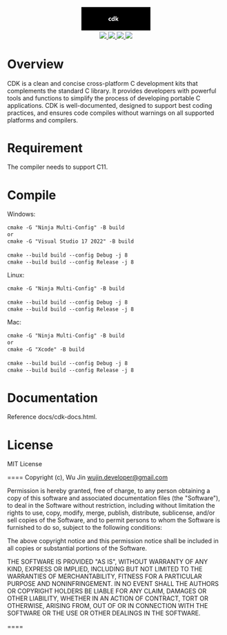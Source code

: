 <div align="center">
  <a href="https://github.com/wujin1989/cdk">
    <img width="160" heigth="160" src="https://github.com/wujin1989/cdk/blob/main/docs/images/logo.png">
  </a>
  <div>
    <a href="https://github.com/wujin1989/cdk/actions/workflows/main.yml">
      <img src="https://img.shields.io/badge/platform-linux%7Cmacosx%7Cwindows-ff69b4"/>
    </a>
    <a href="https://github.com/wujin1989/cdk/actions/workflows/main.yml">
      <img src="https://github.com/wujin1989/cdk/actions/workflows/main.yml/badge.svg"/>
    </a>
	<a href="https://github.com/wujin1989/cdk/blob/main/LICENSE">
      <img src="https://img.shields.io/badge/license-MIT-critical"/>
    </a>
	<a href="https://www.codefactor.io/repository/github/wujin1989/cdk">
      <img src="https://www.codefactor.io/repository/github/wujin1989/cdk/badge"/>
    </a>
  </div>
 </div>

# Overview
CDK is a clean and concise cross-platform C development kits that complements the standard C library. It provides developers with powerful tools and functions to simplify the process of developing portable C applications. CDK is well-documented, designed to support best coding practices, and ensures code compiles without warnings on all supported platforms and compilers.

# Requirement
The compiler needs to support C11.


# Compile
Windows:

    cmake -G "Ninja Multi-Config" -B build
    or
    cmake -G "Visual Studio 17 2022" -B build

    cmake --build build --config Debug -j 8
    cmake --build build --config Release -j 8

Linux:

    cmake -G "Ninja Multi-Config" -B build
	
    cmake --build build --config Debug -j 8
    cmake --build build --config Release -j 8

Mac:

    cmake -G "Ninja Multi-Config" -B build
    or
    cmake -G "Xcode" -B build

    cmake --build build --config Debug -j 8
    cmake --build build --config Release -j 8

# Documentation
Reference docs/cdk-docs.html.


# License
MIT License

====
Copyright (c), Wu Jin <wujin.developer@gmail.com>

Permission is hereby granted, free of charge, to any person obtaining a copy
of this software and associated documentation files (the "Software"), to
deal in the Software without restriction, including without limitation the
rights to use, copy, modify, merge, publish, distribute, sublicense, and/or
sell copies of the Software, and to permit persons to whom the Software is
furnished to do so, subject to the following conditions:

The above copyright notice and this permission notice shall be included in
all copies or substantial portions of the Software.

THE SOFTWARE IS PROVIDED "AS IS", WITHOUT WARRANTY OF ANY KIND, EXPRESS OR
IMPLIED, INCLUDING BUT NOT LIMITED TO THE WARRANTIES OF MERCHANTABILITY,
FITNESS FOR A PARTICULAR PURPOSE AND NONINFRINGEMENT. IN NO EVENT SHALL THE
AUTHORS OR COPYRIGHT HOLDERS BE LIABLE FOR ANY CLAIM, DAMAGES OR OTHER
LIABILITY, WHETHER IN AN ACTION OF CONTRACT, TORT OR OTHERWISE, ARISING
FROM, OUT OF OR IN CONNECTION WITH THE SOFTWARE OR THE USE OR OTHER DEALINGS
IN THE SOFTWARE.

====
